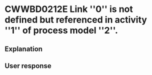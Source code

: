 # CWWBD0212E Link ''0'' is not defined but referenced in activity ''1'' of process model ''2''.

## Explanation

## User response
